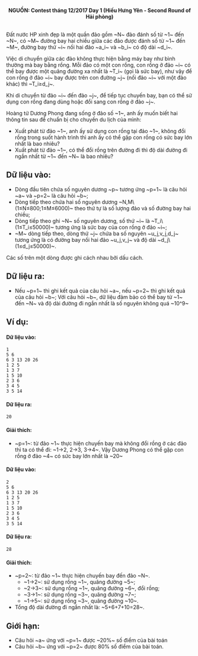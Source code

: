 **<center>NGUỒN: Contest tháng 12/2017 Day 1 (Hiếu Hưng Yên - Second Round of Hải phòng)</center>**
<br>

Đất nước HP xinh đẹp là một quần đảo gồm ~N~ đảo đánh số từ ~1~ đến ~N~, có ~M~ đường bay hai chiều giữa các đảo được đánh số từ ~1~ đến ~M~, đường bay thứ ~i~ nối hai đảo ~a_i~ và ~b_i~ có độ dài ~d_i~.

Việc di chuyển giữa các đảo không thực hiện bằng máy bay như bình thường mà bay bằng rồng. Mỗi đảo có một con rồng, con rồng ở đảo ~i~ có thể bay được một quãng đường xa nhất là ~T_i~ (gọi là sức bay), như vậy để con rồng ở đảo ~i~ bay được trên con đường ~j~ (nối đảo ~i~ với một đảo khác) thì ~T_i≥d_j~.

Khi di chuyển từ đảo ~i~ đến đảo ~j~, để tiếp tục chuyến bay, bạn có thể sử dụng con rồng đang dùng hoặc đổi sang con rồng ở đảo ~j~.

Hoàng tử Dương Phong đang sống ở đảo số ~1~, anh ấy muốn biết hai thông tin sau để chuẩn bị cho chuyến du lịch của mình:
- Xuất phát từ đảo ~1~, anh ấy sử dụng con rồng tại đảo ~1~, không đổi rồng trong suốt hành trình thì anh ấy có thể gặp con rồng có sức bay lớn nhất là bao nhiêu?
- Xuất phát từ đảo ~1~, có thể đổi rồng trên đường đi thì độ dài đường đi ngắn nhất từ ~1~ đến ~N~ là bao nhiêu?

## Dữ liệu vào:
- Dòng đầu tiên chứa số nguyên dương ~p~ tương ứng ~p=1~ là câu hỏi ~a~ và ~p=2~ là câu hỏi ~b~;
- Dòng tiếp theo chứa hai số nguyên dương ~N,M\ (1≤N≤800;1≤M≤6000)~ theo thứ tự là số lượng đảo và số đường bay hai chiều;
- Dòng tiếp theo ghi ~N~ số nguyên dương, số thứ ~i~ là ~T_i\ (1≤T_i≤50000)~ tương ứng là sức bay của con rồng ở đảo ~i~;
- ~M~ dòng tiếp theo, dòng thứ ~j~ chứa ba số nguyên ~u_j,v_j,d_j~ tương ứng là có đường bay nối hai đảo ~u_j,v_j~ và độ dài ~d_j\ (1≤d_j≤50000)~.

Các số trên một dòng được ghi cách nhau bởi dấu cách.

## Dữ liệu ra:
- Nếu ~p=1~ thì ghi kết quả của câu hỏi ~a~, nếu ~p=2~ thì ghi kết quả của câu hỏi ~b~;
Với câu hỏi ~b~, dữ liệu đảm bảo có thể bay từ ~1~ đến ~N~ và độ dài đường đi ngắn nhất là số nguyên không quá ~10^9~

## Ví dụ:
#### Dữ liệu vào:
```
1
5 6
6 3 13 20 26
1 2 5
1 3 7
1 5 10
2 3 6
3 4 5
3 5 14
```
#### Dữ liệu ra:
```
20
```

#### Giải thích:
- ~p=1~: từ đảo ~1~ thực hiện chuyến bay mà không đổi rồng ở các đảo thì ta có thể đi: ~1→2, 2→3, 3→4~. Vậy Dương Phong có thể gặp con rồng ở đảo ~4~ có sức bay lớn nhất là ~20~

#### Dữ liệu vào:
```
2
5 6
6 3 13 20 26
1 2 5
1 3 7
1 5 10
2 3 6
3 4 5
3 5 14
```
#### Dữ liệu ra:
```
28
```

#### Giải thích:
- ~p=2~: từ đảo ~1~ thực hiện chuyến bay đến đảo ~N~. 
    - ~1→2~: sử dụng rồng ~1~, quãng đường ~5~;
    - ~2→3~: sử dụng rồng ~1~, quãng đường ~6~, đổi rồng;
    - ~3→1~: sử dụng rồng ~3~, quãng đường ~7~;
    - ~1→5~: sử dụng rồng ~3~, quãng đường ~10~.
- Tổng độ dài đường đi ngắn nhất là: ~5+6+7+10=28~.

## Giới hạn:
- Câu hỏi ~a~ ứng với ~p=1~ được ~20\%~ số điểm của bài toán
- Câu hỏi ~b~ ứng với ~p=2~ được 80% số điểm của bài toán.